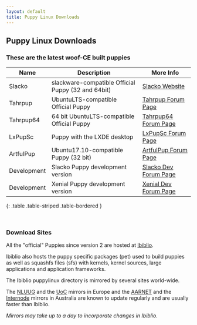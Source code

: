 ```yaml
---
layout: default
title: Puppy Linux Downloads
---
```

## Puppy Linux Downloads

### These are the latest woof-CE built puppies

|  Name          |       Description                                | More Info                  |
|----------------|--------------------------------------------------|----------------------------|
|Slacko          |slackware-compatible Official Puppy (32 and 64bit)|[Slacko Website][sla]       |
|Tahrpup         |UbuntuLTS-compatible Official Puppy               |[Tahrpup Forum Page][t32]   |
|Tahrpup64       |64 bit UbuntuLTS-compatible Official Puppy        |[Tahrpup64 Forum Page][t64] |
|LxPupSc         |Puppy with the LXDE desktop                       |[LxPupSc Forum Page][lxp]   |
|ArtfulPup       |Ubuntu17.10-compatible Puppy (32 bit)             |[ArtfulPup Forum Page][uap] |
|Development     |Slacko Puppy development version                 |[Slacko Dev Forum Page][sde]|
|Development     |Xenial Puppy development version                 |[Xenial Dev Forum Page][xen]|
{: .table .table-striped .table-bordered }

[sla]: http://slacko.eezy.xyz
[t32]: http://murga-linux.com/puppy/viewtopic.php?t=96178
[t64]: http://murga-linux.com/puppy/viewtopic.php?t=96748
[lxp]: http://murga-linux.com/puppy/viewtopic.php?t=101527
[sde]: http://murga-linux.com/puppy/viewtopic.php?t=108017
[xen]: http://murga-linux.com/puppy/viewtopic.php?t=106479
[uap]: http://murga-linux.com/puppy/viewtopic.php?t=111735

<br/>

### Download Sites

All the "official" Puppies since version 2 are hosted at [Ibiblio](http://distro.ibiblio.org/puppylinux/).

Ibiblio also hosts the puppy specific packages (pet) used to build puppies as 
well as squashfs files (sfs) with kernels, kernel sources, large applications 
and application frameworks.

The Ibiblio puppylinux directory is mirrored by several sites world-wide.

The [NLUUG](http://ftp.nluug.nl/ftp/pub/os/Linux/distr/puppylinux/) and the 
[UoC](http://ftp.cc.uoc.gr/mirrors/linux/puppylinux/) mirrors in Europe and 
the [AARNET](http://mirror.aarnet.edu.au/pub/puppylinux/) and the 
[Internode](http://mirror.internode.on.net/pub/puppylinux/) mirrors in 
Australia are known to update regularly and are usually faster than Ibiblio.

_Mirrors may take up to a day to incorporate changes in Ibiblio_.
